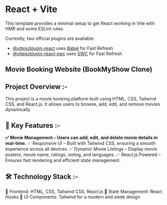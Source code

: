 # React + Vite

This template provides a minimal setup to get React working in Vite with HMR and some ESLint rules.

Currently, two official plugins are available:

- [@vitejs/plugin-react](https://github.com/vitejs/vite-plugin-react/blob/main/packages/plugin-react/README.md) uses [Babel](https://babeljs.io/) for Fast Refresh
- [@vitejs/plugin-react-swc](https://github.com/vitejs/vite-plugin-react-swc) uses [SWC](https://swc.rs/) for Fast Refresh

## Movie Booking Website (BookMyShow Clone)

## Project Overview :-
This project is a movie booking platform built using HTML, CSS, Tailwind CSS, and React.js. It allows users to browse, add, edit, and remove movies dynamically.

## 🚀 Key Features :- 
**✅ Movie Management – Users can add, edit, and delete movie details in real-time.**
✅ Responsive UI – Built with Tailwind CSS, ensuring a smooth experience across all devices.
✅ Dynamic Movie Listings – Display movie posters, movie name, ratings, voting, and languages.
✅ React.js Powered – Ensures fast rendering and efficient state management.

## 🛠️ Technology Stack :-
🔹 Frontend: HTML, CSS, Tailwind CSS, React.js
🔹 State Management: React Hooks
🔹 UI Components: Tailwind for a modern and sleek design
